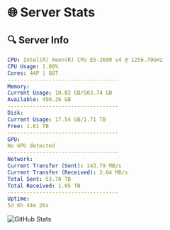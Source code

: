 # 🌐 Server Stats
## 🔍 Server Info
```yaml
CPU: Intel(R) Xeon(R) CPU E5-2699 v4 @ 1256.79GHz
CPU Usage: 1.00%
Cores: 44P | 88T
-----------------------------------
Memory:
Current Usage: 10.02 GB/503.74 GB
Available: 490.36 GB
-----------------------------------
Disk:
Current Usage: 17.54 GB/1.71 TB
Free: 1.61 TB
-----------------------------------
GPU:
No GPU detected
-----------------------------------
Network:
Current Transfer (Sent): 143.79 MB/s
Current Transfer (Received): 2.04 MB/s
Total Sent: 53.70 TB
Total Received: 1.05 TB
-----------------------------------
Uptime:
5d 6h 44m 26s
```
![GitHub Stats](https://img.shields.io/badge/Updated-2025-02-13_05:27:44-blue)